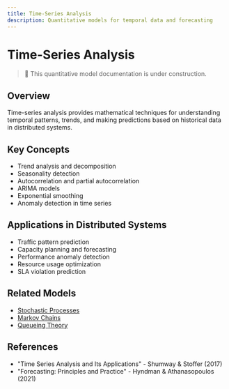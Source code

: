 ```yaml
---
title: Time-Series Analysis
description: Quantitative models for temporal data and forecasting
---
```


# Time-Series Analysis

> 🚧 This quantitative model documentation is under construction.

## Overview
Time-series analysis provides mathematical techniques for understanding temporal patterns, trends, and making predictions based on historical data in distributed systems.

## Key Concepts
- Trend analysis and decomposition
- Seasonality detection
- Autocorrelation and partial autocorrelation
- ARIMA models
- Exponential smoothing
- Anomaly detection in time series

## Applications in Distributed Systems
- Traffic pattern prediction
- Capacity planning and forecasting
- Performance anomaly detection
- Resource usage optimization
- SLA violation prediction

## Related Models
- [Stochastic Processes](../../architects-handbook/quantitative-analysis/stochastic-processes.md)
- [Markov Chains](../../architects-handbook/quantitative-analysis/markov-chains.md)
- [Queueing Theory](../../architects-handbook/quantitative-analysis/queueing-models.md)

## References
- "Time Series Analysis and Its Applications" - Shumway & Stoffer (2017)
- "Forecasting: Principles and Practice" - Hyndman & Athanasopoulos (2021)
